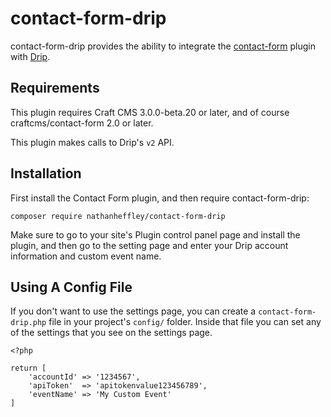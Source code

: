 contact-form-drip
===========

contact-form-drip provides the ability to integrate the [contact-form](https://github.com/craftcms/contact-form) plugin with [Drip](https://www.drip.com/).

## Requirements

This plugin requires Craft CMS 3.0.0-beta.20 or later, and of course craftcms/contact-form 2.0 or later.

This plugin makes calls to Drip's `v2` API.

## Installation

First install the Contact Form plugin, and then require contact-form-drip:

    composer require nathanheffley/contact-form-drip

Make sure to go to your site's Plugin control panel page and install the plugin, and then go to the setting page and enter your Drip account information and custom event name.

## Using A Config File

If you don't want to use the settings page, you can create a `contact-form-drip.php` file in your project's `config/` folder. Inside that file you can set any of the settings that you see on the settings page.

    <?php

    return [
        'accountId' => '1234567',
        'apiToken'  => 'apitokenvalue123456789',
        'eventName' => 'My Custom Event'
    ]